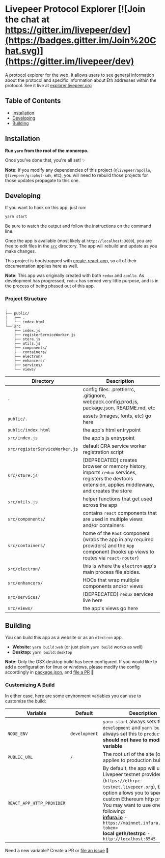 # Livepeer Protocol Explorer [![Join the chat at https://gitter.im/livepeer/dev](https://badges.gitter.im/Join%20Chat.svg)](https://gitter.im/livepeer/dev)

A protocol explorer for the web. It allows users to see general information about the protocol and specific information about Eth addresses within the protocol. See it live at [explorer.livepeer.org](https://explorer.livepeer.org)

## Table of Contents

* [Installation](#installation)
* [Developing](#developing)
* [Building](#building)

## Installation

**Run `yarn` from the root of the monorepo.**

Once you've done that, you're all set! ✨

**Note:** If you modify any dependencies of this project (`@livepeer/apollo`, `@livepeer/graphql-sdk`, etc), you will need to rebuild those projects for those updates propagate to this one.
## Developing

If you want to hack on this app, just run:

```bash
yarn start
```

Be sure to watch the output and follow the instructions on the command line.

Once the app is available (most likely at `http://localhost:3000`), you are free to edit files in the [`src`](https://github.com/livepeer/livepeerjs/tree/master/%40livepeer/explorer/src) directory. The app will rebuild and update as you make changes.

This project is bootstrapped with [create-react-app](https://github.com/facebook/create-react-app), so all of their documentation applies here as well.

**Note:** This app was originally created with both `redux` and `apollo`. As development has progressed, `redux` has served very little purpose, and is in the process of being phased out of this app.

### Project Structure

```
.
├── public/
|   ├── .
|   └── index.html
└── src
    ├── index.js
    ├── registerServiceWorker.js
    ├── store.js
    ├── utils.js
    ├── components/
    ├── containers/
    ├── electron/
    ├── enhancers/
    ├── services/
    └── views/
```
Directory                      | Description
-------------------------------|-------------
`.`                            | config files: .prettierrc, .gitignore, webpack.config.prod.js, package.json, README.md, etc
`public/.`                     | assets (images, fonts, etc) go here
`public/index.html`            | the app's html entrypoint
`src/index.js`                 | the app's js entrypoint
`src/registerServiceWorker.js` | default CRA service worker registration script
`src/store.js`                 | [DEPRECATED] creates browser or memory history, imports `redux` services, registers the devtools extension, applies middleware, and creates the store
`src/utils.js`                 | helper functions that get used across the app
`src/components/`              | contains `react` components that are used in multiple views and/or containers
`src/containers/`              | home of the `Root` component (wraps the app in any required providers) and the `App` component (hooks up views to routes via `react-router`)
`src/electron/`                | this is where the `electron` app's main process file abides.
`src/enhancers/`               | HOCs that wrap multiple components and/or views
`src/services/`                | [DEPRECATED] `redux` services live here
`src/views/`                   | the app's views go here

## Building

You can build this app as a website or as an `electron` app.

- **Website:** `yarn build:web` (or just plain `yarn build` works as well)
- **Desktop:** `yarn build:desktop`

**Note:** Only the OSX desktop build has been configured. If you would like to add a configuration for linux or windows, please modify the config accordingly in [package.json](https://github.com/livepeer/livepeerjs/blob/master/%40livepeer/explorer/package.json#L45), and [file a PR](https://github.com/livepeer/livepeerjs/pulls) 🍻
### Customizing A Build

In either case, here are some environment variables you can use to customize the build:

Variable                      | Default       | Description
------------------------------|---------------|----
`NODE_ENV`                    | `development` | `yarn start` always sets this to `development` and `yarn build` will always set this to `production`. **You should not have to modify this variable**
`PUBLIC_URL`                  | `/`           | The root url of the site (only applies to production builds)
`REACT_APP_HTTP_PROVIDER`     |               | By default, the app will use the Livepeer testnet provider (`https://ethrpc-testnet.livepeer.org`), but this option allows you to specify a custom Ethereum http provider. You may want to use one of the following: <br />**[infura.io](https://infura.io)**  - `https://mainnet.infura.io/<your-token>`<br />**local geth/testrpc** - `http://localhost:8545`<br />

Need a new variable? Create a PR or [file an issue](https://github.com/livepeer/livepeerjs/issues) 🍻


